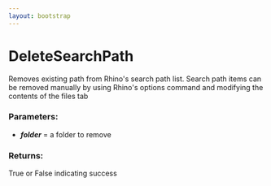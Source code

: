 ```yaml
---
layout: bootstrap
---
```


# DeleteSearchPath

Removes existing path from Rhino's search path list. Search path items
        can be removed manually by using Rhino's options command and modifying the
        contents of the files tab
          

### Parameters:

- ***folder*** = a folder to remove
        

### Returns:


True or False indicating success
        


